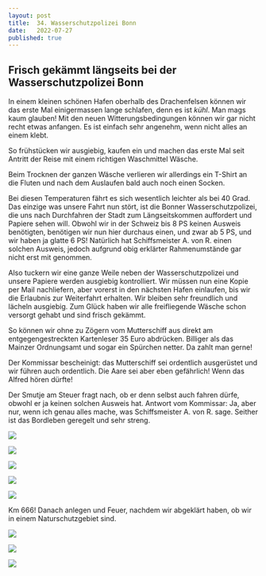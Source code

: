 ```yaml
---
layout: post
title:  34. Wasserschutzpolizei Bonn
date:   2022-07-27
published: true
---
```


##  Frisch gekämmt längseits bei der Wasserschutzpolizei Bonn ##

In einem kleinen schönen Hafen oberhalb des Drachenfelsen können wir das erste Mal einigermassen lange schlafen, denn es ist _kühl_. Man mags kaum glauben! Mit den neuen Witterungsbedingungen können wir gar nicht recht etwas anfangen. Es ist einfach sehr angenehm, wenn nicht alles an einem klebt.

So frühstücken wir ausgiebig, kaufen ein und machen das erste Mal seit Antritt der Reise mit einem richtigen Waschmittel Wäsche.

Beim Trocknen der ganzen Wäsche verlieren wir allerdings ein T-Shirt an die Fluten und nach dem Auslaufen bald auch noch einen Socken.

Bei diesen Temperaturen fährt es sich wesentlich leichter als bei 40 Grad. Das einzige was unsere Fahrt nun stört, ist die Bonner Wasserschutzpolizei, die uns nach Durchfahren der Stadt zum Längseitskommen auffordert und Papiere sehen will. Obwohl wir in der Schweiz bis 8 PS keinen Ausweis benötigten, benötigen wir nun hier durchaus einen, und zwar ab 5 PS, und wir haben ja glatte 6 PS! Natürlich hat Schiffsmeister A. von R. einen solchen Ausweis, jedoch aufgrund obig erklärter Rahmenumstände gar nicht erst mit genommen.

Also tuckern wir eine ganze Weile neben der Wasserschutzpolizei und unsere Papiere werden ausgiebig kontrolliert. Wir müssen nun eine Kopie per Mail nachliefern, aber vorerst in den nächsten Hafen einlaufen, bis wir die Erlaubnis zur Weiterfahrt erhalten. Wir bleiben sehr freundlich und lächeln ausgiebig. Zum Glück haben wir alle freifliegende Wäsche schon versorgt gehabt und sind frisch gekämmt.

So können wir ohne zu Zögern vom Mutterschiff aus direkt am entgegengestreckten Kartenleser 35 Euro abdrücken. Billiger als das Mainzer Ordnungsamt und sogar ein Spürchen netter. Da zahlt man gerne!

Der Kommissar bescheinigt: das Mutterschiff sei ordentlich ausgerüstet und wir führen auch ordentlich. Die Aare sei aber eben gefährlich! Wenn das Alfred hören dürfte!

Der Smutje am Steuer fragt nach, ob er denn selbst auch fahren dürfe, obwohl er ja keinen solchen Ausweis hat. Antwort vom Kommissar: Ja, aber nur, wenn ich genau alles mache, was Schiffsmeister A. von R. sage. Seither ist das Bordleben geregelt und sehr streng.

![](/img/20220727__ms_res_km673_0.jpg)

![](/img/20220727__ms_res_km673_1.jpg)

![](/img/20220727__ms_res_km673_2.jpg)

![](/img/20220727__ms_res_km673_3.jpg)

![](/img/20220727__ms_res_km673_4.jpg)

Km 666! Danach anlegen und Feuer, nachdem wir abgeklärt haben, ob wir in einem Naturschutzgebiet sind.

![](/img/20220727__ms_res_km673_5.jpg)

![](/img/20220727__ms_res_km673_6.jpg)

![](/img/20220727__ms_res_km673_7.jpg)

